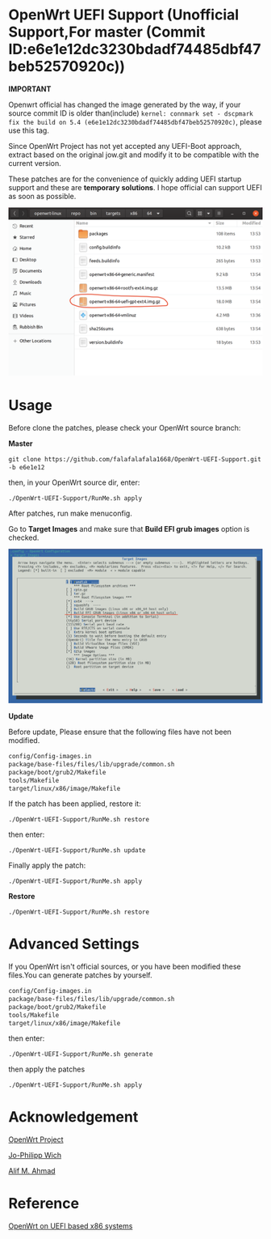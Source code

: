 # OpenWrt UEFI Support (Unofficial Support,For master (Commit ID:e6e1e12dc3230bdadf74485dbf47beb52570920c))

**IMPORTANT**

Openwrt official has changed the image generated by the way, if your source commit ID is older than(include) ``kernel: connmark set - dscpmark fix the build on 5.4 (e6e1e12dc3230bdadf74485dbf47beb52570920c)``, please use this tag.

Since OpenWrt Project has not yet accepted any UEFI-Boot approach, extract based on the original jow.git and modify it to be compatible with the current version.

These patches are for the convenience of quickly adding UEFI startup support and these are **temporary solutions**. I hope official can support UEFI as soon as possible.

![](https://github.com/falafalafala1668/OpenWrt-UEFI-Support/blob/master/src/Screenshots/2.png)

# Usage
Before clone the patches, please check your OpenWrt source branch:

**Master**
```
git clone https://github.com/falafalafala1668/OpenWrt-UEFI-Support.git -b e6e1e12
```

then, in your OpenWrt source dir, enter:

```
./OpenWrt-UEFI-Support/RunMe.sh apply
```

After patches, run make menuconfig.

Go to **Target Images** and make sure that **Build EFI grub images** option is checked.

![](https://github.com/falafalafala1668/OpenWrt-UEFI-Support/blob/master/src/Screenshots/1.png)

**Update**

Before update, Please ensure that the following files have not been modified.
```
config/Config-images.in
package/base-files/files/lib/upgrade/common.sh
package/boot/grub2/Makefile
tools/Makefile
target/linux/x86/image/Makefile
```
If the patch has been applied, restore it:
```
./OpenWrt-UEFI-Support/RunMe.sh restore
```

then enter:

```
./OpenWrt-UEFI-Support/RunMe.sh update
```

Finally apply the patch:
```
./OpenWrt-UEFI-Support/RunMe.sh apply
```

**Restore**

```
./OpenWrt-UEFI-Support/RunMe.sh restore
```

# Advanced Settings
If you OpenWrt isn't official sources, or you have been modified these files.You can generate patches by yourself.

```
config/Config-images.in
package/base-files/files/lib/upgrade/common.sh
package/boot/grub2/Makefile
tools/Makefile
target/linux/x86/image/Makefile
```

then enter:

```
./OpenWrt-UEFI-Support/RunMe.sh generate
```
then apply the patches
```
./OpenWrt-UEFI-Support/RunMe.sh apply
```

# Acknowledgement
[OpenWrt Project](https://github.com/openwrt/openwrt.git)

[Jo-Philipp Wich](https://git.openwrt.org/openwrt/staging/jow.git)

[Alif M. Ahmad](https://github.com/alive4ever/openwrt)

# Reference
[OpenWrt on UEFI based x86 systems](https://openwrt.org/docs/guide-developer/uefi-bootable-image)
